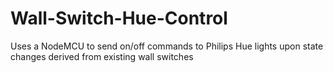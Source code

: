 # Wall-Switch-Hue-Control
Uses a NodeMCU to send on/off commands to Philips Hue lights upon state changes derived from existing wall switches
